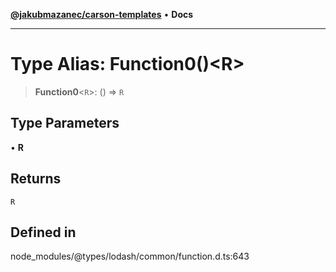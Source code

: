 [**@jakubmazanec/carson-templates**](../../../README.md) • **Docs**

---

# Type Alias: Function0()\<R\>

> **Function0**\<`R`\>: () => `R`

## Type Parameters

• **R**

## Returns

`R`

## Defined in

node_modules/@types/lodash/common/function.d.ts:643
